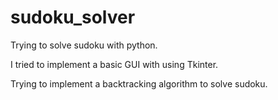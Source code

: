 # sudoku_solver
Trying to solve sudoku with python.

I tried to implement a basic GUI with using Tkinter. 

Trying to implement a backtracking algorithm to solve sudoku.
